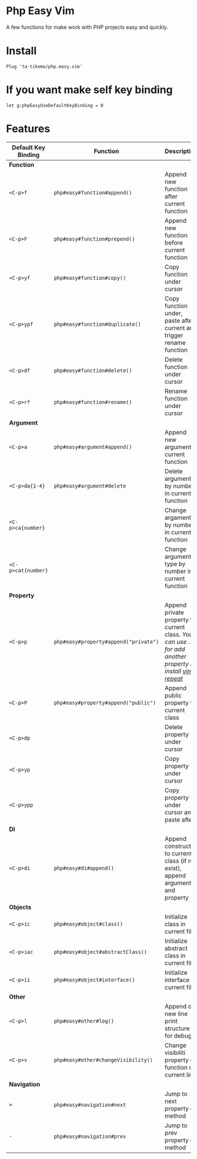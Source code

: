 # Php Easy Vim

A few functions for make work with PHP projects easy and quickly.

# Install

```vim
Plug 'ta-tikoma/php.easy.vim'
```

# If you want make self key binding

```vim
let g:phpEasyUseDefaultKeyBinding = 0
```

# Features

| Default Key Binding | Function | Description | Done |
| --- | --- | --- | --- |
| **Function** |||
| `<C-p>f` | `php#easy#function#append()` | Append new function after current function | ✅ |
| `<C-p>F` | `php#easy#function#prepend()` | Append new function before current function | ✅ |
| `<C-p>yf` | `php#easy#function#copy()` | Copy function under cursor | ✅ |
| `<C-p>ypf` | `php#easy#function#duplicate()` | Copy function under, paste after current and trigger rename function | ✅ |
| `<C-p>df` | `php#easy#function#delete()` | Delete function under cursor | ✅ |
| `<C-p>rf` | `php#easy#function#rename()` | Rename function under cursor | ✅ |
| **Argument** |||
| `<C-p>a` | `php#easy#argument#append()` | Append new argument in current function | ✅ |
| `<C-p>da{1-4}` | `php#easy#argument#delete` | Delete argument by number in current function | ✅ |
| `<C-p>ca{number}` | | Change argament by number in current function | |
| `<C-p>cat{number}` | | Change argument type by number in current function | |
| **Property** |||
| `<C-p>p` | `php#easy#property#append("private")` | Append private property to current class. *You can use `.` for add another property if install [vim-repeat](https://github.com/tpope/vim-repeat)* | ✅ |
| `<C-p>P` | `php#easy#property#append("public")` | Append public property to current class | ✅ |
| `<C-p>dp` | | Delete property under cursor | |
| `<C-p>yp` | | Copy property under cursor | |
| `<C-p>ypp` | | Copy property under cursor and paste after | |
| **DI** |||
| `<C-p>di` | `php#easy#di#append()` | Append constructor to current class (if not exist), append argument and property | ✅ |
| **Objects** |||
| `<C-p>ic` | `php#easy#object#class()` | Initialize class in current file | ✅ |
| `<C-p>iac` | `php#easy#object#abstractClass()` |  Initialize abstract class in current file | ✅ |
| `<C-p>ii` | `php#easy#object#interface()` | Initialize interface in current file | ✅ |
| **Other** |||
| `<C-p>l` | `php#easy#other#log()` | Append on new line print structure for debug | ✅ |
| `<C-p>v` | `php#easy#other#changeVisibility()` | Change visibiliti property or function on current line | ✅ |
| **Navigation** |||
| `=` | `php#easy#navigation#next` | Jump to next property or method | ✅ |
| `-` | `php#easy#navigation#prev` | Jump to prev property or method | ✅ |
